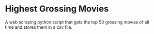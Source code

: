 # Highest Grossing Movies

A web scraping python script that gets the top 50 grossing movies of all time and stores them in a csv file.
